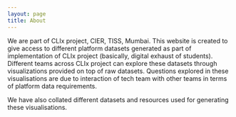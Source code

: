 ```yaml
---
layout: page
title: About
---
```


 We are part of CLIx project, CIER, TISS, Mumbai. This website is created to give access to different platform datasets generated as part of implementation of CLIx project (basically, digital exhaust of students). Different teams across CLIx project can explore these datasets through visualizations provided on top 
of raw datasets. Questions explored in these visualisations are due to interaction of tech team with other teams in terms of platform data requirements. 

  We have also collated different datasets and resources used for generating these visualisations. 




